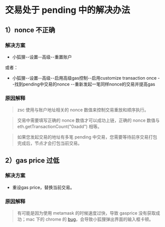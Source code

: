 # 交易处于 pending 中的解决办法

## 1）nonce 不正确

### 解决方案
* 小狐狸--设置--高级--重置账户 

或者：

* 小狐狸--设置--高级--启用高级gas控制--启用customize transaction once --找到pending中交易的nonce --重新发起一笔同样nonce的交易并提高gas

### 原因解释

> zsc 使用与账户地址相关的 nonce 数值来控制交易重放和顺序执行。

> 交易中需要填写正确的 nonce 数值才可以成功上链，正确的 nonce 数值与 eth.getTransactionCount("0xadd") 相等。

> 如果您发起交易的地址有多笔 pending 中交易，您需要等待前序交易打包完成后，节点才会打包当前交易。

## 2）gas price 过低

### 解决方案

* 重设gas price，替换当前交易。

### 原因解释

> 有可能是因为使用 metamask 的时候速度过快，导致 gasprice 没有获取成功；mac 下的 chrome 的 [bug](https://github.com/MetaMask/metamask-extension/issues/10202)，会导致小狐狸弹出界面的输入框卡顿。

